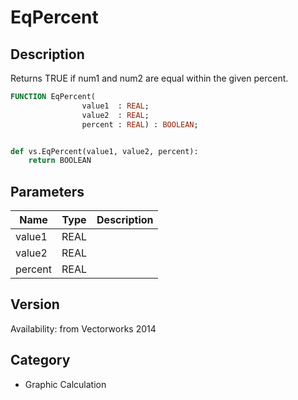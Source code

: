 # EqPercent

## Description
Returns TRUE if num1 and num2 are equal within the given percent.

```pascal
FUNCTION EqPercent(
				value1  : REAL;
				value2  : REAL;
				percent : REAL) : BOOLEAN;
```

```python

def vs.EqPercent(value1, value2, percent):
    return BOOLEAN
```

## Parameters
|Name|Type|Description|
|---|---|---|
|value1|REAL||
|value2|REAL||
|percent|REAL||

## Version
Availability: from Vectorworks 2014
## Category
* Graphic Calculation

